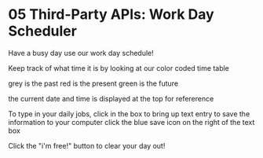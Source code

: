 # 05 Third-Party APIs: Work Day Scheduler
Have a busy day use our work day schedule!

Keep track of what time it is by looking at our color coded  time table

grey is the past
red is the present
green is the future

the current date and time is displayed at the top for refererence

To type in your daily jobs, click in the box to bring up text entry
to save the information to your computer click the blue save icon on the right of the text box

Click the "i'm free!" button to clear your day out!
